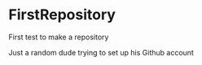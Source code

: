 # FirstRepository
First test to make a repository

Just a random dude trying to set up his Github account
